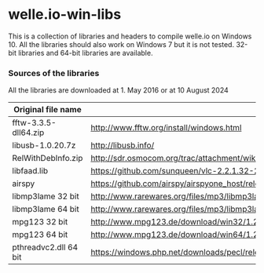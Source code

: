# welle.io-win-libs

This is a collection of libraries and headers to compile welle.io on Windows 10.
All the libraries should also work on Windows 7 but it is not tested. 32-bit libraries and 64-bit libraries are available.

### Sources of the libraries
All the libraries are downloaded at 1. May 2016 or at 10 August 2024

Original file name | URL
--- | --- 
fftw-3.3.5-dll64.zip| http://www.fftw.org/install/windows.html 
libusb-1.0.20.7z | http://libusb.info/
RelWithDebInfo.zip | http://sdr.osmocom.org/trac/attachment/wiki/rtl-sdr/RelWithDebInfo.zip
libfaad.lib | https://github.com/sunqueen/vlc-2.2.1.32-2013/blob/master/win32/lib/libfaad.lib
airspy | https://github.com/airspy/airspyone_host/releases/download/v1.0.10/airspy_host_tools_win32_x86_x64_v1_0_10.zip
libmp3lame 32 bit | http://www.rarewares.org/files/mp3/libmp3lame-3.99.5x86.zip
libmp3lame 64 bit | http://www.rarewares.org/files/mp3/libmp3lame-3.100x64.zip
mpg123 32 bit | http://www.mpg123.de/download/win32/1.25.10/mpg123-1.25.10-x86.zip
mpg123 64 bit | http://www.mpg123.de/download/win64/1.29.3/mpg123-1.29.3-x86-64.zip
pthreadvc2.dll 64 bit | https://windows.php.net/downloads/pecl/releases/pthreads/3.1.6/php_pthreads-3.1.6-7.0-ts-vc14-x64.zip